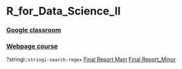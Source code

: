 # R_for_Data_Science_II

### [Google classroom](https://classroom.google.com/u/0/c/MzczNjg1MjM2NTk5)

### [Webpage course](https://curso-r.github.io/202111-r4ds-2/)


?stringi::`stringi-search-regex` 
[Final Report Main](https://tainaweb-en.netlify.app/tutorials/)
[Final Report_Minor](https://tai-rocha.github.io/R_for_Data_Science_II.github.io/)
